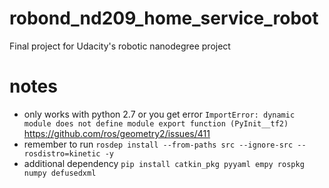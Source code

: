 # robond_nd209_home_service_robot
Final project for Udacity's robotic nanodegree project

# notes
 - only works with python 2.7 or you get error `ImportError: dynamic module does not define module export function (PyInit__tf2)` https://github.com/ros/geometry2/issues/411
 - remember to run `rosdep install --from-paths src --ignore-src --rosdistro=kinetic -y`
 - additional dependency `pip install catkin_pkg pyyaml empy rospkg numpy defusedxml`